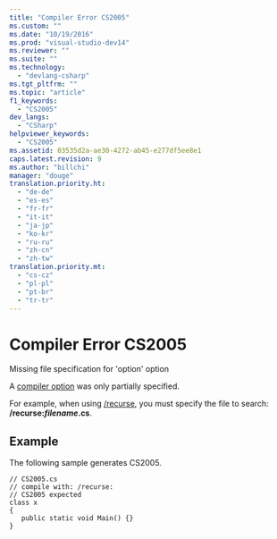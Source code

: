 ```yaml
---
title: "Compiler Error CS2005"
ms.custom: ""
ms.date: "10/19/2016"
ms.prod: "visual-studio-dev14"
ms.reviewer: ""
ms.suite: ""
ms.technology: 
  - "devlang-csharp"
ms.tgt_pltfrm: ""
ms.topic: "article"
f1_keywords: 
  - "CS2005"
dev_langs: 
  - "CSharp"
helpviewer_keywords: 
  - "CS2005"
ms.assetid: 03535d2a-ae30-4272-ab45-e277df5ee8e1
caps.latest.revision: 9
ms.author: "billchi"
manager: "douge"
translation.priority.ht: 
  - "de-de"
  - "es-es"
  - "fr-fr"
  - "it-it"
  - "ja-jp"
  - "ko-kr"
  - "ru-ru"
  - "zh-cn"
  - "zh-tw"
translation.priority.mt: 
  - "cs-cz"
  - "pl-pl"
  - "pt-br"
  - "tr-tr"
---
```

# Compiler Error CS2005
Missing file specification for 'option' option  
  
 A [compiler option](../Topic/C%23%20Compiler%20Options.md) was only partially specified.  
  
 For example, when using [/recurse](../Topic/-recurse%20\(C%23%20Compiler%20Options\).md), you must specify the file to search: **/recurse:***filename***.cs**.  
  
## Example  
 The following sample generates CS2005.  
  
```  
// CS2005.cs  
// compile with: /recurse:  
// CS2005 expected  
class x  
{  
   public static void Main() {}  
}  
```